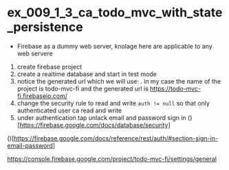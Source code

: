 # ex_009_1_3_ca_todo_mvc_with_state_persistence

* Firebase as a dummy web server, knolage here are applicable to any web servere
1. create firebase project
2. create a realtime database and start in test mode
3. notice the generated url which we will use:
. in my case the name of the project is todo-mvc-fi and the generated url is https://todo-mvc-fi.firebaseio.com/
5. change the security rule to read and write `auth != null` so that only authenticated user ca read and write
6. under authentication tap unlack email and password sign in ()[https://firebase.google.com/docs/database/security]

()[https://firebase.google.com/docs/reference/rest/auth/#section-sign-in-email-password]


https://console.firebase.google.com/project/todo-mvc-fi/settings/general